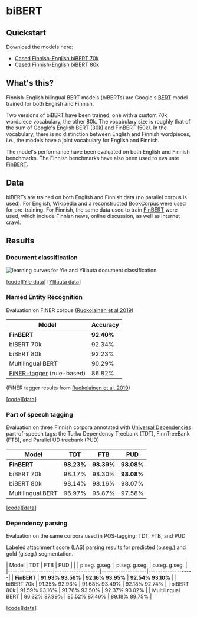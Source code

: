 # biBERT

## Quickstart

Download the models here:

* [Cased Finnish-English biBERT 70k](http://dl.turkunlp.org/iwpt2020/berts/bibert-70k-base-cased/)
* [Cased Finnish-English biBERT 80k](http://dl.turkunlp.org/iwpt2020/berts/bibert-80k-base-cased/)

## What's this?

Finnish-English bilingual BERT models (biBERTs) are Google's [BERT](https://github.com/google-research/bert) model trained for both English and Finnish.

Two versions of biBERT have been trained, one with a custom 70k wordpiece vocabulary, the other 80k. The vocabulary size is roughly that of the sum of Google's English BERT (30k) and FinBERT (50k). In the vocabulary, there is no distinction between English and Finnish wordpieces, i.e., the models have a joint vocabulary for English and Finnish.

The model's performance have been evaluated on both English and Finnish benchmarks. The Finnish benchmarks have also been used to evaluate [FinBERT](https://github.com/TurkuNLP/FinBERT).

## Data

biBERTs are trained on both English and Finnish data (no parallel corpus is used). For English, Wikipedia and a reconstructed BookCorpus were used for pre-training. For Finnish, the same data used to train [FinBERT](https://github.com/TurkuNLP/FinBERT) were used, which include Finnish news, online discussion, as well as internet crawl.

## Results

### Document classification

![learning curves for Yle and Ylilauta document classification](https://raw.githubusercontent.com/fshdnc/biBERT/master/img/yle-ylilauta-curves.png)

[[code](https://github.com/spyysalo/finbert-text-classification)][[Yle data](https://github.com/spyysalo/yle-corpus)] [[Ylilauta data](https://github.com/spyysalo/ylilauta-corpus)]

### Named Entity Recognition

Evaluation on FiNER corpus ([Ruokolainen et al 2019](https://arxiv.org/abs/1908.04212))

| Model        | Accuracy |
|--------------------|----------|
| **FinBERT**  | **92.40%** |
| biBERT 70k | 92.34% |
| biBERT 80k | 92.23% |
| Multilingual BERT | 90.29% |
| [FiNER-tagger](https://github.com/Traubert/FiNer-rules) (rule-based) | 86.82%      |

(FiNER tagger results from [Ruokolainen et al. 2019](https://arxiv.org/pdf/1908.04212.pdf))

[[code](https://github.com/jouniluoma/keras-bert-ner)][[data](https://github.com/mpsilfve/finer-data)]

### Part of speech tagging

Evaluation on three Finnish corpora annotated with [Universal Dependencies](https://universaldependencies.org/) part-of-speech tags: the Turku Dependency Treebank (TDT), FinnTreeBank (FTB), and Parallel UD treebank (PUD)

| Model             |     TDT     |     FTB     |     PUD     |
|-------------------|-------------|-------------|-------------|
| **FinBERT**       | **98.23%**  | **98.39%**  | **98.08%**  |
| biBERT 70k	    |   98.17%    |   98.30%    | **98.08%**  |
| biBERT 80k	    |   98.14%    |   98.16%    |   98.07%    |
| Multilingual BERT |   96.97%    |   95.87%    |   97.58%    |

[[code](https://github.com/spyysalo/bert-pos)][[data](http://hdl.handle.net/11234/1-2837)]

### Dependency parsing

Evaluation on the same corpora used in POS-tagging: TDT, FTB, and PUD

Labeled attachment score (LAS) parsing results for predicted (p.seg.) and gold (g.seg.) segmentation.

| Model             |         TDT       |        FTB        |        PUD        |
|                   |   p.seg. g.seg.   |   p.seg. g.seg.   |   p.seg. g.seg.   |
|-------------------|-------------------|-------------------|-------------------|
| **FinBERT**       | **91.93% 93.56%** | **92.16% 93.95%** | **92.54% 93.10%** |
| biBERT 70k	    |   91.35% 92.93%   |   91.68% 93.49%   |   92.18% 92.74%   |
| biBERT 80k	    |   91.59% 93.16%   |   91.76% 93.50%   |   92.37% 93.02%   |
| Multilingual BERT |   86.32% 87.99%   |   85.52% 87.46%   |   89.18% 89.75%   |

[[code](https://github.com/jmnybl/udify/)][[data](http://hdl.handle.net/11234/1-2837)]